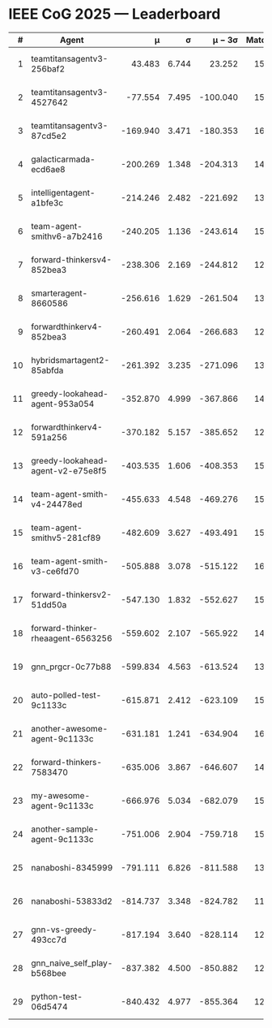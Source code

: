 # IEEE CoG 2025 — Leaderboard

| # | Agent | μ | σ | μ − 3σ | Matches | Updated |
|---:|---|---:|---:|---:|---:|---|
| 1 | teamtitansagentv3-256baf2 | 43.483 | 6.744 | 23.252 | 15816 | 2025-08-23 13:20 |
| 2 | teamtitansagentv3-4527642 | -77.554 | 7.495 | -100.040 | 15230 | 2025-08-23 13:20 |
| 3 | teamtitansagentv3-87cd5e2 | -169.940 | 3.471 | -180.353 | 16526 | 2025-08-23 13:20 |
| 4 | galacticarmada-ecd6ae8 | -200.269 | 1.348 | -204.313 | 14480 | 2025-08-23 13:20 |
| 5 | intelligentagent-a1bfe3c | -214.246 | 2.482 | -221.692 | 13093 | 2025-08-23 13:20 |
| 6 | team-agent-smithv6-a7b2416 | -240.205 | 1.136 | -243.614 | 15360 | 2025-08-23 13:20 |
| 7 | forward-thinkersv4-852bea3 | -238.306 | 2.169 | -244.812 | 12463 | 2025-08-23 13:20 |
| 8 | smarteragent-8660586 | -256.616 | 1.629 | -261.504 | 13345 | 2025-08-23 13:20 |
| 9 | forwardthinkerv4-852bea3 | -260.491 | 2.064 | -266.683 | 12677 | 2025-08-23 13:20 |
| 10 | hybridsmartagent2-85abfda | -261.392 | 3.235 | -271.096 | 13544 | 2025-08-23 13:20 |
| 11 | greedy-lookahead-agent-953a054 | -352.870 | 4.999 | -367.866 | 14810 | 2025-08-23 13:20 |
| 12 | forwardthinkerv4-591a256 | -370.182 | 5.157 | -385.652 | 12858 | 2025-08-23 13:20 |
| 13 | greedy-lookahead-agent-v2-e75e8f5 | -403.535 | 1.606 | -408.353 | 15330 | 2025-08-23 13:20 |
| 14 | team-agent-smith-v4-24478ed | -455.633 | 4.548 | -469.276 | 15982 | 2025-08-23 13:20 |
| 15 | team-agent-smithv5-281cf89 | -482.609 | 3.627 | -493.491 | 15360 | 2025-08-23 13:20 |
| 16 | team-agent-smith-v3-ce6fd70 | -505.888 | 3.078 | -515.122 | 16842 | 2025-08-23 13:20 |
| 17 | forward-thinkersv2-51dd50a | -547.130 | 1.832 | -552.627 | 15220 | 2025-08-23 13:20 |
| 18 | forward-thinker-rheaagent-6563256 | -559.602 | 2.107 | -565.922 | 14820 | 2025-08-23 13:20 |
| 19 | gnn_prgcr-0c77b88 | -599.834 | 4.563 | -613.524 | 13940 | 2025-08-23 13:20 |
| 20 | auto-polled-test-9c1133c | -615.871 | 2.412 | -623.109 | 15660 | 2025-08-23 13:20 |
| 21 | another-awesome-agent-9c1133c | -631.181 | 1.241 | -634.904 | 16420 | 2025-08-23 13:20 |
| 22 | forward-thinkers-7583470 | -635.006 | 3.867 | -646.607 | 14480 | 2025-08-23 13:20 |
| 23 | my-awesome-agent-9c1133c | -666.976 | 5.034 | -682.079 | 15600 | 2025-08-23 13:20 |
| 24 | another-sample-agent-9c1133c | -751.006 | 2.904 | -759.718 | 15520 | 2025-08-23 13:20 |
| 25 | nanaboshi-8345999 | -791.111 | 6.826 | -811.588 | 13110 | 2025-08-23 13:20 |
| 26 | nanaboshi-53833d2 | -814.737 | 3.348 | -824.782 | 11840 | 2025-08-23 13:20 |
| 27 | gnn-vs-greedy-493cc7d | -817.194 | 3.640 | -828.114 | 12660 | 2025-08-23 13:20 |
| 28 | gnn_naive_self_play-b568bee | -837.382 | 4.500 | -850.882 | 12520 | 2025-08-23 13:20 |
| 29 | python-test-06d5474 | -840.432 | 4.977 | -855.364 | 12770 | 2025-08-23 13:20 |
